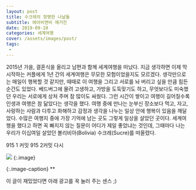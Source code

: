```yaml
---
layout: post
title: 수크레의 청명한 나날들
subtitle: 에어비앤비 매거진
date: 2019-09-10
categories: 세계여행
cover: /assets/images/post/
tags:
 - 
---
```


2015년 가을, 결혼식을 올리고 남편과 함께 세계여행을 떠났다. 지금 생각하면 이제 막 시작하는 커플에게 1년 간의 세계여행은 무모한 모험이었을지도 모르겠다. 생각만으로는 매일이 행복할 것 같지만, 때때로 이 여행을 그리고 서로를 놔 버리고 싶을 만큼 힘든 순간도 있었다. 베드버그에 물려 고생하고, 가방을 도둑맞기도 하고, 무엇보다도 미숙했던 우리는 서로에게 상처 주며 참 많이도 싸웠다. 그런 시간이 쌓이고 여행이 길어질수록 인생과 여행은 참 닮았다는 생각을 했다. 여행 중에 만나는 눈부신 장소보다 먹고, 자고, 사랑하는 사람과 다투고 화해하고 감정과 생각을 나누는 일상 안에 행복이 있음을 깨달았다. 수많은 여행지 중에 가장 기억에 남는 곳도 그렇게 일상을 살았던 곳이다. 세계여행을 했다고 하면 꼭 빠지지 않는 질문이 어디가 제일 좋았냐는 것인데, 그때마다 나는 우리가 이십여일 살았던 볼리비아(Bolivia) 수크레(Sucre)를 떠올렸다.


915 1 커밋
915 2커밋 다시

 ![](/assets/images/post/20190908/.jpg)
{:.image}

{:.image-caption}
**


이 글이 재밌었다면 아래 광고를 꾹 눌러 주는 센스 ;)